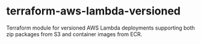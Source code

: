 # terraform-aws-lambda-versioned

Terraform module for versioned AWS Lambda deployments supporting both zip packages from S3 and container images from ECR.

<!-- BEGIN_TF_DOCS -->
<!-- END_TF_DOCS -->
